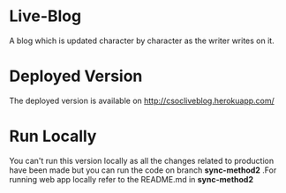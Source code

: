 # Live-Blog
A blog which is updated character by character as the writer writes on it.

# Deployed Version
The deployed version is available on 
http://csocliveblog.herokuapp.com/

# Run Locally
You can't run this version locally as all the changes related to production have been made
 but you can run the code on branch **sync-method2** .For running web app locally refer to the README.md in **sync-method2**  
